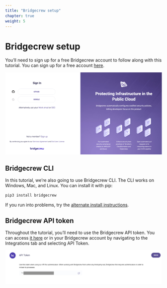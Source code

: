 ```yaml
---
title: "Bridgecrew setup"
chapter: true
weight: 5
---
```


# Bridgecrew setup


You’ll need to sign up for a free Bridgecrew account to follow along with this tutorial. You can sign up for a free account [here](https://bridgecrew.cloud/?utm_source=awsworkshop).

![Signup to Bridgecrew](./images/signup_bridgecrew.png)

## Bridgecrew CLI
In this tutorial, we’re also going to use Bridgecrew CLI. The CLI works on Windows, Mac, and Linux. You can install it with pip:

```bash
pip3 install bridgecrew
```

If you run into problems, try the [alternate install instructions](https://docs.bridgecrew.io/docs/ingesting-scan-data#installation?utm_source=awsworkshop).


## Bridgecrew API token

Throughout the tutorial, you’ll need to use the Bridgecrew API token. You can access [it here](https://www.bridgecrew.cloud/integrations/api-token) or in your Bridgecrew account by navigating to the Integrations tab and selecting API Token.

![Bridgecrew API token](./images/dashboardapitoken1.png)
